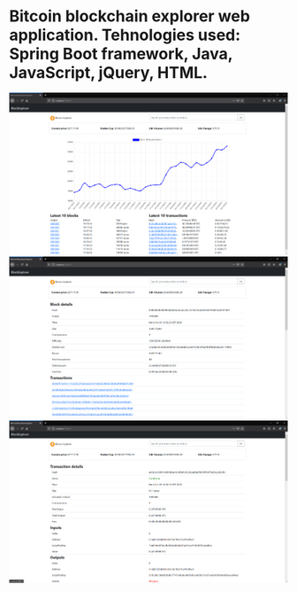 # Bitcoin blockchain explorer web application. Tehnologies used: Spring Boot framework, Java, JavaScript, jQuery, HTML.
![Alt text](snap1.PNG?raw=true "Homepage")
![Alt text](snap2.PNG?raw=true "Block info")
![Alt text](snap3.PNG?raw=true "Transaction info")

